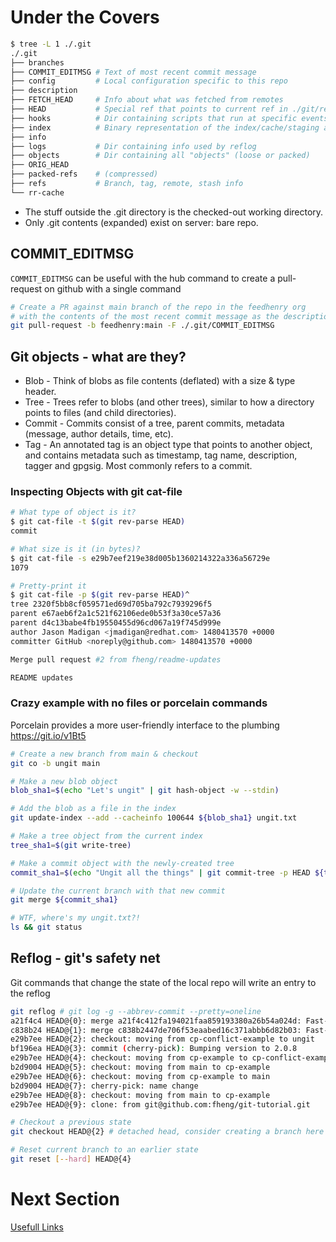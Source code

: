 # Under the Covers

```bash
$ tree -L 1 ./.git
./.git
├── branches
├── COMMIT_EDITMSG # Text of most recent commit message
├── config         # Local configuration specific to this repo
├── description
├── FETCH_HEAD     # Info about what was fetched from remotes
├── HEAD           # Special ref that points to current ref in ./git/refs
├── hooks          # Dir containing scripts that run at specific events
├── index          # Binary representation of the index/cache/staging area
├── info           
├── logs           # Dir containing info used by reflog
├── objects        # Dir containing all "objects" (loose or packed)
├── ORIG_HEAD
├── packed-refs    # (compressed)
├── refs           # Branch, tag, remote, stash info
└── rr-cache
```

* The stuff outside the .git directory is the checked-out working directory.
* Only .git contents (expanded) exist on server: bare repo.

## COMMIT_EDITMSG

`COMMIT_EDITMSG` can be useful with the hub command to create a pull-request on github with a single command

```bash
# Create a PR against main branch of the repo in the feedhenry org
# with the contents of the most recent commit message as the description
git pull-request -b feedhenry:main -F ./.git/COMMIT_EDITMSG
```

## Git objects - what are they?

* Blob - Think of blobs as file contents (deflated) with a size & type header.
* Tree - Trees refer to blobs (and other trees), similar to how a directory points to files (and child directories).
* Commit - Commits consist of a tree, parent commits, metadata (message, author details, time, etc).
* Tag - An annotated tag is an object type that points to another object, and contains metadata such as timestamp, tag name, description, tagger and gpgsig. Most commonly refers to a commit.

### Inspecting Objects with git cat-file

```bash
# What type of object is it?
$ git cat-file -t $(git rev-parse HEAD)
commit

# What size is it (in bytes)?
$ git cat-file -s e29b7eef219e38d005b1360214322a336a56729e
1079

# Pretty-print it
$ git cat-file -p $(git rev-parse HEAD)^
tree 2320f5bb8cf059571ed69d705ba792c7939296f5
parent e67aeb6f2a1c521f62106ede0b53f3a30ce57a36
parent d4c13babe4fb19550455d96cd067a19f745d999e
author Jason Madigan <jmadigan@redhat.com> 1480413570 +0000
committer GitHub <noreply@github.com> 1480413570 +0000

Merge pull request #2 from fheng/readme-updates

README updates
```

### Crazy example with no files or porcelain commands

Porcelain provides a more user-friendly interface to the plumbing
https://git.io/v1Bt5

```bash
# Create a new branch from main & checkout
git co -b ungit main

# Make a new blob object
blob_sha1=$(echo "Let's ungit" | git hash-object -w --stdin)

# Add the blob as a file in the index
git update-index --add --cacheinfo 100644 ${blob_sha1} ungit.txt

# Make a tree object from the current index
tree_sha1=$(git write-tree)

# Make a commit object with the newly-created tree
commit_sha1=$(echo "Ungit all the things" | git commit-tree -p HEAD ${tree_sha1})

# Update the current branch with that new commit
git merge ${commit_sha1}

# WTF, where's my ungit.txt?!
ls && git status
```

## Reflog - git's safety net

Git commands that change the state of the local repo will write an entry to the reflog

```bash
git reflog # git log -g --abbrev-commit --pretty=oneline
a21f4c4 HEAD@{0}: merge a21f4c412fa194021faa859193380a26b54a024d: Fast-forward
c838b24 HEAD@{1}: merge c838b2447de706f53eaabed16c371abbb6d82b03: Fast-forward
e29b7ee HEAD@{2}: checkout: moving from cp-conflict-example to ungit
bf196ea HEAD@{3}: commit (cherry-pick): Bumping version to 2.0.8
e29b7ee HEAD@{4}: checkout: moving from cp-example to cp-conflict-example
b2d9004 HEAD@{5}: checkout: moving from main to cp-example
e29b7ee HEAD@{6}: checkout: moving from cp-example to main
b2d9004 HEAD@{7}: cherry-pick: name change
e29b7ee HEAD@{8}: checkout: moving from main to cp-example
e29b7ee HEAD@{9}: clone: from git@github.com:fheng/git-tutorial.git

# Checkout a previous state
git checkout HEAD@{2} # detached head, consider creating a branch here if important

# Reset current branch to an earlier state
git reset [--hard] HEAD@{4}
```


# Next Section
[Usefull Links](./links.md)